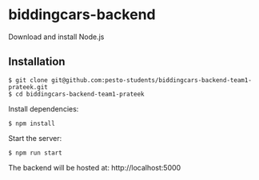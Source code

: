 # biddingcars-backend

Download and install Node.js

## Installation

```console
$ git clone git@github.com:pesto-students/biddingcars-backend-team1-prateek.git
$ cd biddingcars-backend-team1-prateek

```

  Install dependencies:

```console
$ npm install
```


  Start the server:

```console
$ npm run start
```

The backend will be hosted at: http://localhost:5000
